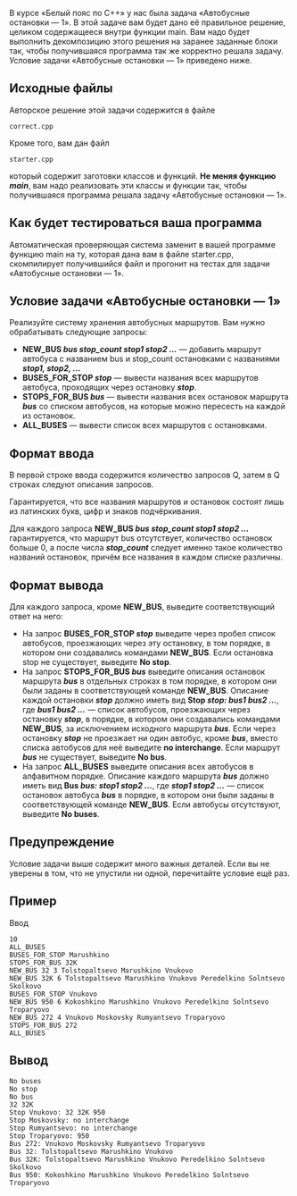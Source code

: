 В курсе «Белый пояс по С++» у нас была задача «Автобусные остановки — 1».
В этой задаче вам будет дано её правильное решение, целиком содержащееся
внутри функции main. Вам надо будет выполнить декомпозицию этого решения
на заранее заданные блоки так, чтобы получившаяся программа так же
корректно решала задачу. Условие задачи «Автобусные остановки — 1»
приведено ниже.

## Исходные файлы
Авторское решение этой задачи содержится в файле

`correct.cpp`

Кроме того, вам дан файл

`starter.cpp`

который содержит заготовки классов и функций. **Не меняя функцию _main_**, вам
надо реализовать эти классы и функции так, чтобы получившаяся программа
решала задачу «Автобусные остановки — 1».

## Как будет тестироваться ваша программа
Автоматическая проверяющая система заменит в вашей программе функцию
main на ту, которая дана вам в файле starter.cpp, скомпилирует получившийся
файл и прогонит на тестах для задачи «Автобусные остановки — 1».

## Условие задачи «Автобусные остановки — 1»
Реализуйте систему хранения автобусных маршрутов. Вам нужно обрабатывать
следующие запросы:

* **NEW_BUS _bus stop_count stop1 stop2 ..._** — добавить маршрут автобуса
  с названием bus и stop_count остановками с названиями **_stop1, stop2, ..._**
* **BUSES_FOR_STOP _stop_** — вывести названия всех маршрутов автобуса,
  проходящих через остановку **_stop_**.
* **STOPS_FOR_BUS _bus_** — вывести названия всех остановок маршрута **_bus_**
  со списком автобусов, на которые можно пересесть на каждой из остановок.
* **ALL_BUSES** — вывести список всех маршрутов с остановками.

## Формат ввода
В первой строке ввода содержится количество запросов Q, затем в Q строках
следуют описания запросов.

Гарантируется, что все названия маршрутов и остановок состоят лишь
из латинских букв, цифр и знаков подчёркивания.

Для каждого запроса **NEW_BUS _bus stop_count stop1 stop2 ..._** гарантируется,
что маршрут bus отсутствует, количество остановок больше 0, а после числа
**_stop_count_** следует именно такое количество названий остановок, причём
все названия в каждом списке различны.

## Формат вывода
Для каждого запроса, кроме **NEW_BUS**, выведите соответствующий ответ на него:

* На запрос **BUSES_FOR_STOP _stop_** выведите через пробел список автобусов,
  проезжающих через эту остановку, в том порядке, в котором они создавались
  командами **NEW_BUS**. Если остановка stop не существует, выведите **No stop**.
* На запрос **STOPS_FOR_BUS _bus_** выведите описания остановок маршрута **_bus_**
  в отдельных строках в том порядке, в котором они были заданы в соответствующей
  команде **NEW_BUS**. Описание каждой остановки **_stop_** должно иметь вид
  **Stop _stop: bus1 bus2 ..._**, где **_bus1 bus2 ..._** — список автобусов,
  проезжающих через остановку **_stop_**, в порядке, в котором они создавались
  командами **NEW_BUS**, за исключением исходного маршрута **_bus_**. Если
  через остановку **_stop_** не проезжает ни один автобус, кроме **_bus_**,
  вместо списка автобусов для неё выведите **no interchange**. Если маршрут
  **_bus_** не существует, выведите **No bus**.
* На запрос **ALL_BUSES** выведите описания всех автобусов в алфавитном порядке.
  Описание каждого маршрута **_bus_** должно иметь вид **Bus _bus: stop1 stop2 ..._**,
  где **_stop1 stop2 ..._** — список остановок автобуса **_bus_** в порядке,
  в котором они были заданы в соответствующей команде **NEW_BUS**.
  Если автобусы отсутствуют, выведите **No buses**.

## Предупреждение
Условие задачи выше содержит много важных деталей. Если вы не уверены в том,
что не упустили ни одной, перечитайте условие ещё раз.

## Пример
Ввод
```
10
ALL_BUSES
BUSES_FOR_STOP Marushkino
STOPS_FOR_BUS 32K
NEW_BUS 32 3 Tolstopaltsevo Marushkino Vnukovo
NEW_BUS 32K 6 Tolstopaltsevo Marushkino Vnukovo Peredelkino Solntsevo Skolkovo
BUSES_FOR_STOP Vnukovo
NEW_BUS 950 6 Kokoshkino Marushkino Vnukovo Peredelkino Solntsevo Troparyovo
NEW_BUS 272 4 Vnukovo Moskovsky Rumyantsevo Troparyovo
STOPS_FOR_BUS 272
ALL_BUSES
```

## Вывод
```
No buses
No stop
No bus
32 32K
Stop Vnukovo: 32 32K 950
Stop Moskovsky: no interchange
Stop Rumyantsevo: no interchange
Stop Troparyovo: 950
Bus 272: Vnukovo Moskovsky Rumyantsevo Troparyovo
Bus 32: Tolstopaltsevo Marushkino Vnukovo
Bus 32K: Tolstopaltsevo Marushkino Vnukovo Peredelkino Solntsevo Skolkovo
Bus 950: Kokoshkino Marushkino Vnukovo Peredelkino Solntsevo Troparyovo
```
